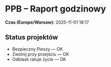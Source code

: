 # PPB – Raport godzinowy
**Czas (Europe/Warsaw):** 2025-11-01 18:17

## Status projektów
- Bezpieczny Pieszy — OK
- Zwolnij przy przejściu — OK
- Odblask ratuje życie — OK


